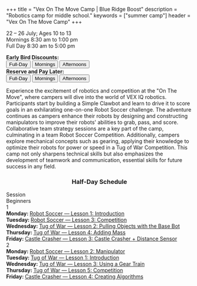 +++
title = "Vex On The Move Camp | Blue Ridge Boost"
description = "Robotics camp for middle school."
keywords = ["summer camp"]
header = "Vex On The Move Camp"
+++

<p></p>

<div class="container">
    <div class="row pb-1">
        <div class="col-3">
            <p> 22 &ndash; 26 July; Ages 10 to 13 <br>
                Mornings 8:30 am to 1:00 pm <br>
                Full Day  8:30 am to 5:00 pm
            <p>
                <b>Early Bird Discounts:</b><br> 
                <a href="https://summer-24-ages-10-to-13-full-day.cheddarup.com"><button class="button-8s" role="button">Full-Day</button></a>  <a href="https://summer-24-ages-10-to-13-half-day.cheddarup.com"><button class="button-8s" role="button">Mornings</button></a> <a href="https://ages-10-to-13-half-day-afternoon.cheddarup.com"><button class="button-8s" role="button">Afternoons</button></a> <br>
                <b>Reserve and Pay Later:</b><br>
                <a href="https://summer-24-ages-10-to-13-full-day-deposit.cheddarup.com"><button class="button-8s" role="button">Full-Day </button></a> <a href="https://summer-24-ages-10-to-13-half-day-deposit.cheddarup.com"><button class="button-8s" role="button">Mornings</button></a> <a href="https://summer-24-ages-10-to-13-half-day-deposit.cheddarup.com"><button class="button-8s" role="button">Afternoons</button></a>
            </p>
        </div>
        <div class="col-9">
        Experience the excitement of robotics and competition at the "On The Move", where campers will dive into the world of VEX IQ robotics. Participants start by building a Simple Clawbot and learn to drive it to score goals in an exhilarating one-on-one Robot Soccer challenge. The adventure continues as campers enhance their robots by designing and constructing manipulators to improve their robots' abilities to grab, pass, and score. Collaborative team strategy sessions are a key part of the camp, culminating in a team Robot Soccer Competition. Additionally, campers explore mechanical concepts such as gearing, applying their knowledge to optimize their robots for power or speed in a Tug of War Competition. This camp not only sharpens technical skills but also emphasizes the development of teamwork and communication, essential skills for future success in any field.
        </div>
    </div>
    <div class="row pb-1">
        <div class="col">
            <div class="container p-0 m-0 b-0">
                <h3 align="center">Half-Day Schedule</h3>
                <div class="row py-1 table-header">
                    <div class="col-2 text-center">Session</div>	
                    <div class="col-10">Beginners</div>
                </div>
                <div class="row py-1 table-dark-row">
                    <div class="col-2 text-center">1</div>
                    <div class="col-10">
                        <b>Monday: </b><a href="https://education.vex.com/stemlabs/iq/robot-soccer/lesson-1-introduction/introduction">Robot Soccer &mdash; Lesson 1: Introduction</a><br>
                        <b>Tuesday: </b><a href="https://education.vex.com/stemlabs/iq/robot-soccer/lesson-3-robot-soccer-competition/compete">Robot Soccer &mdash; Lesson 3: Competition</a><br>
                        <b>Wednesday: </b><a href="https://education.vex.com/stemlabs/iq/tug-of-war/lesson-2-pulling-objects-with-the-basebot/introduction">Tug of War &mdash; Lesson 2: Pulling Objects with the Base Bot</a><br>
                        <b>Thursday: </b><a href="https://education.vex.com/stemlabs/iq/tug-of-war/lesson-4-adding-mass/introduction">Tug of War &mdash; Lesson 4: Adding Mass</a><br>
                        <b>Friday: </b><a href="https://education.vex.com/stemlabs/iq/castle-crasher/lesson-3-castle-crasher-distance-sensor/introduction">Castle Crasher &mdash; Lesson 3: Castle Crasher + Distance Sensor</a><br>
                    </div>
                </div>
                <div class="row py-1">
                    <div class="col-2 text-center">2</div>	
                    <div class="col-10">
                        <b>Monday: </b><a href="https://education.vex.com/stemlabs/iq/robot-soccer/lesson-2-manipulators/introduction">Robot Soccer &mdash; Lesson 2: Manipulator</a><br>
                        <b>Tuesday: </b><a href="https://education.vex.com/stemlabs/iq/tug-of-war/lesson-1-introduction/introduction">Tug of War &mdash; Lesson 1: Introduction</a><br>
                        <b>Wednesday: </b><a href="https://education.vex.com/stemlabs/iq/tug-of-war/lesson-3-using-a-gear-train/introduction">Tug of War &mdash; Lesson 3: Using a Gear Train</a><br>
                        <b>Thursday: </b><a href="https://education.vex.com/stemlabs/iq/tug-of-war/lesson-5-tug-of-war-competition/compete">Tug of War &mdash; Lesson 5: Competition</a><br>
                        <b>Friday: </b><a href="https://education.vex.com/stemlabs/iq/castle-crasher/lesson-4-creating-algorithms/introduction">Castle Crasher &mdash; Lesson 4: Creating Algorithms</a><br>
                    </div>
                </div>
            </div>
        </div> <!-- inner container -->
    </div>
</div> <!-- outer container -->
